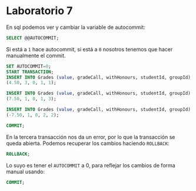 # Laboratorio 7

En sql podemos ver y cambiar la variable de autocommit:
```sql
SELECT @@AUTOCOMMIT;
```
Si está a `1` hace autocommit, si está a `0` nosotros tenemos que hacer manualmente el commit.

```sql
SET AUTOCOMMIT=0;
START TRANSACTION;
INSERT INTO Grades (value, gradeCall, withHonours, studentId, groupId) VALUES
(4.50, 3, 0, 1, 1);

INSERT INTO Grades (value, gradeCall, withHonours, studentId, groupId) VALUES
(7.50, 1, 0, 1, 3);

INSERT INTO Grades (value, gradeCall, withHonours, studentId, groupId) VALUES
(-7.50, 1, 0, 2, 2);

COMMIT;
```
En la tercera transacción nos da un error, por lo que la transacción se queda abierta.
Podemos recuperar los cambios haciendo `ROLLBACK`:
```sql
ROLLBACK;
```
Lo suyo es tener el `AUTOCOMMIT` a 0, para reflejar los cambios de forma manual usando:
```sql
COMMIT;
```

